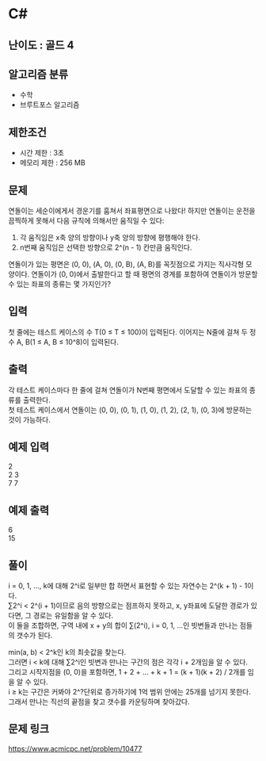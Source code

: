 # C#

## 난이도 : 골드 4

## 알고리즘 분류
  - 수학
  - 브루트포스 알고리즘

## 제한조건
  - 시간 제한 : 3초
  - 메모리 제한 : 256 MB

## 문제
연돌이는 세순이에게서 경운기를 훔쳐서 좌표평면으로 나왔다! 하지만 연돌이는 운전을 끔찍하게 못해서 다음 규칙에 의해서만 움직일 수 있다:<br/>

  1. 각 움직임은 x축 양의 방향이나 y축 양의 방향에 평행해야 한다.
  2. n번째 움직임은 선택한 방향으로 2^(n - 1) 칸만큼 움직인다.

연돌이가 있는 평면은 (0, 0), (A, 0), (0, B), (A, B)를 꼭짓점으로 가지는 직사각형 모양이다. 연돌이가 (0, 0)에서 출발한다고 할 때 평면의 경계를 포함하여 연돌이가 방문할 수 있는 좌표의 종류는 몇 가지인가?<br/>


## 입력
첫 줄에는 테스트 케이스의 수 T(0 ≤ T ≤ 100)이 입력된다. 이어지는 N줄에 걸쳐 두 정수 A, B(1 ≤ A, B ≤ 10^8)이 입력된다.<br/>


## 출력
각 테스트 케이스마다 한 줄에 걸쳐 연돌이가 N번째 평면에서 도달할 수 있는 좌표의 종류를 출력한다.<br/>
첫 테스트 케이스에서 연돌이는 (0, 0), (0, 1), (1, 0), (1, 2), (2, 1), (0, 3)에 방문하는 것이 가능하다.<br/>


## 예제 입력
2<br/>
2 3<br/>
7 7<br/>


## 예제 출력
6<br/>
15<br/>


## 풀이
i = 0, 1, ..., k에 대해 2^i로 일부만 합 하면서 표현할 수 있는 자연수는 2^(k + 1) - 1이다.<br/>
∑2^i < 2^(i + 1)이므로 음의 방향으로는 점프하지 못하고, x, y좌표에 도달한 경로가 있다면, 그 경로는 유일함을 알 수 있다.<br/>
이 둘을 조합하면, 구역 내에 x + y의 합이 ∑(2^i), i = 0, 1, ...인 빗변들과 만나는 점들의 갯수가 된다.<br/>


min(a, b) < 2^k인 k의 최솟값을 찾는다.<br/>
그러면 i < k에 대해 ∑2^i인 빗변과 만나는 구간의 점은 각각 i + 2개임을 알 수 있다.<br/>
그리고 시작지점을 (0, 0)을 포함하면, 1 + 2 + ... + k + 1 = (k + 1)(k + 2) / 2개를 임을 알 수 있다.<br/>
i ≥ k는 구간은 커봐야 2^?단위로 증가하기에 1억 범위 안에는 25개를 넘기지 못한다.<br/>
그래서 만나는 직선의 끝점을 찾고 갯수를 카운팅하며 찾아갔다.<br/>


## 문제 링크
https://www.acmicpc.net/problem/10477
